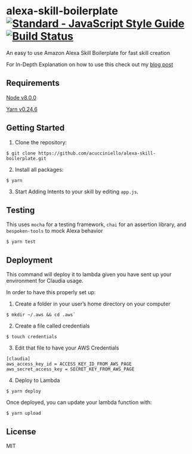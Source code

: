 # alexa-skill-boilerplate [![Standard - JavaScript Style Guide](https://cdn.rawgit.com/feross/standard/master/badge.svg)](https://github.com/feross/standard     ) [![Build Status](https://travis-ci.org/acucciniello/alexa-skill-boilerplate.svg?branch=master)](https://travis-ci.org/acucciniello/alexa-skill-boilerplate)
An easy to use Amazon Alexa Skill Boilerplate for fast skill creation

For In-Depth Explanation on how to use this check out my [blog post](http://www.acucciniello.com/How-to-Use-alexa-skill-boilerplate/)

## Requirements

[Node v8.0.0](https://nodejs.org/en/download/)


[Yarn v0.24.6](https://yarnpkg.com/lang/en/docs/install/)

## Getting Started

1. Clone the repository:

```
$ git clone https://github.com/acucciniello/alexa-skill-boilerplate.git
```

2. Install all packages:

```
$ yarn
```

3. Start Adding Intents to your skill by editing `app.js`.

## Testing

This uses `mocha` for a testing framework, `chai` for an assertion library, and  `bespoken-tools` to mock Alexa behavior

```
$ yarn test
```

## Deployment

This command will deploy it to lambda given you have sent up your environment for Claudia usage.

In order to have this properly set up:

1. Create a folder in your user’s home directory on your computer

```
$ mkdir ~/.aws && cd .aws`
```

2. Create a file called credentials

```
$ touch credentials
```

3. Edit that file to have your AWS Credentials

```
[claudia]
aws_access_key_id = ACCESS_KEY_ID_FROM_AWS_PAGE
aws_secret_access_key = SECRET_KEY_FROM_AWS_PAGE
```
4. Deploy to Lambda

```
$ yarn deploy
```

Once deployed, you can update your lambda function with:

```
$ yarn upload
```

## License

MIT
